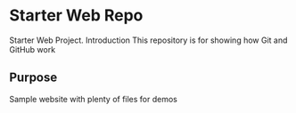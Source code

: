 # Starter Web Repo
Starter Web Project. Introduction
This repository is for showing how Git and GitHub work

## Purpose

Sample website with plenty of files for demos
